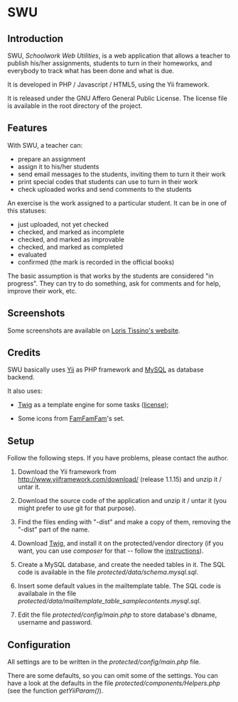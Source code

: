 # SWU

## Introduction

SWU, _Schoolwork Web Utilities_, is a web application that allows a
teacher to publish his/her assignments, students to turn in their
homeworks, and everybody to track what has been done and what is due.

It is developed in PHP / Javascript / HTML5, using the Yii framework.

It is released under the GNU Affero General Public License. The license
file is available in the root directory of the project.

## Features

With SWU, a teacher can:

  * prepare an assignment
  * assign it to his/her students
  * send email messages to the students, inviting them to turn it their work
  * print special codes that students can use to turn in their work
  * check uploaded works and send comments to the students
  
An exercise is the work assigned to a particular student. It can be in one
of this statuses:

  * just uploaded, not yet checked
  * checked, and marked as incomplete
  * checked, and marked as improvable
  * checked, and marked as completed
  * evaluated
  * confirmed (the mark is recorded in the official books)

The basic assumption is that works by the students are considered "in progress".
They can try to do something, ask for comments and for help, improve their work, etc.

## Screenshots

Some screenshots are available on [Loris Tissino's website](http://loris.tissino.it/software/swu).

## Credits

SWU basically uses [Yii](http://www.yiiframework.com/) as PHP framework
and [MySQL](http://www.mysql.com/) as database backend.

It also uses:

  * [Twig](http://twig.sensiolabs.org) as a template engine for some
  tasks ([license](http://twig.sensiolabs.org/license));
  
  * Some icons from [FamFamFam](http://www.famfamfam.com/)'s set.

## Setup

Follow the following steps. If you have problems, please contact the 
author.

1. Download the Yii framework from http://www.yiiframework.com/download/
(release 1.1.15) and unzip it / untar it.

2. Download the source code of the application and unzip it / untar it
(you might prefer to use git for that purpose).

3. Find the files ending with "-dist" and make a copy of them, removing
the "-dist" part of the name.

4. Download [Twig](http://twig.sensiolabs.org/doc/intro.html#installation), 
and install it on the protected/vendor directory (if you want, you can 
use _composer_ for that -- follow the 
[instructions](http://twig.sensiolabs.org/doc/installation.html)).

5. Create a MySQL database, and create the needed tables in it. The SQL
code is available in the file _protected/data/schema.mysql.sql_.

6. Insert some default values in the mailtemplate table. The SQL code is
availabale in the file _protected/data/mailtemplate_table_samplecontents.mysql.sql_.

7. Edit the file _protected/config/main.php_ to store database's 
dbname, username and password.

## Configuration

All settings are to be written in the _protected/config/main.php_ file.

There are some defaults, so you can omit some of the settings. You can 
have a look at the defaults in the file _protected/components/Helpers.php_ 
(see the function _getYiiParam()_).

